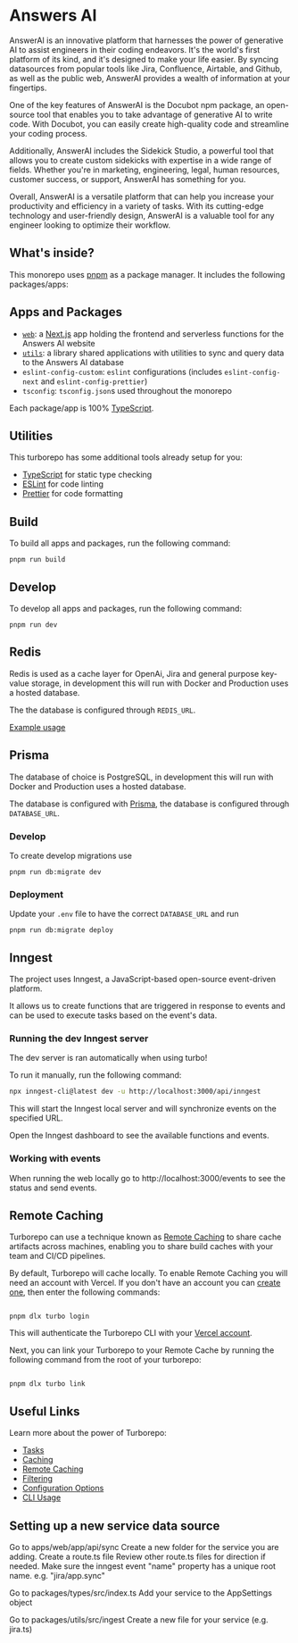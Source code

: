 # Answers AI

AnswerAI is an innovative platform that harnesses the power of generative AI to assist engineers in their coding endeavors. It's the world's first platform of its kind, and it's designed to make your life easier. By syncing datasources from popular tools like Jira, Confluence, Airtable, and Github, as well as the public web, AnswerAI provides a wealth of information at your fingertips.

One of the key features of AnswerAI is the Docubot npm package, an open-source tool that enables you to take advantage of generative AI to write code. With Docubot, you can easily create high-quality code and streamline your coding process.

Additionally, AnswerAI includes the Sidekick Studio, a powerful tool that allows you to create custom sidekicks with expertise in a wide range of fields. Whether you're in marketing, engineering, legal, human resources, customer success, or support, AnswerAI has something for you.

Overall, AnswerAI is a versatile platform that can help you increase your productivity and efficiency in a variety of tasks. With its cutting-edge technology and user-friendly design, AnswerAI is a valuable tool for any engineer looking to optimize their workflow.

## What's inside?

This monorepo uses [pnpm](https://pnpm.io) as a package manager. It includes the following packages/apps:

## Apps and Packages

- [`web`](./packages/web/README.md): a [Next.js](https://nextjs.org/) app holding the frontend and serverless functions for the Answers AI website
- [`utils`](./packages/utils/README.md): a library shared applications with utilities to sync and query data to the Answers AI database
- `eslint-config-custom`: `eslint` configurations (includes `eslint-config-next` and `eslint-config-prettier`)
- `tsconfig`: `tsconfig.json`s used throughout the monorepo

Each package/app is 100% [TypeScript](https://www.typescriptlang.org/).

## Utilities

This turborepo has some additional tools already setup for you:

- [TypeScript](https://www.typescriptlang.org/) for static type checking
- [ESLint](https://eslint.org/) for code linting
- [Prettier](https://prettier.io) for code formatting

## Build

To build all apps and packages, run the following command:

```
pnpm run build
```

## Develop

To develop all apps and packages, run the following command:

```
pnpm run dev
```

## Redis

Redis is used as a cache layer for OpenAi, Jira and general purpose key-value storage, in development this will run with Docker and Production uses a hosted database.

The the database is configured through `REDIS_URL`.

[Example usage](packages/utils/src/redisLoader.ts)

## Prisma

The database of choice is PostgreSQL, in development this will run with Docker and Production uses a hosted database.

The database is configured with [Prisma](https://www.prisma.io/), the database is configured through `DATABASE_URL`.

### Develop

To create develop migrations use

```
pnpm run db:migrate dev
```

### Deployment

Update your `.env` file to have the correct `DATABASE_URL` and run

```
pnpm run db:migrate deploy
```

## Inngest

The project uses Inngest, a JavaScript-based open-source event-driven platform.

It allows us to create functions that are triggered in response to events and can be used to execute tasks based on the event's data.

### Running the dev Inngest server

The dev server is ran automatically when using turbo!

To run it manually, run the following command:

```bash
npx inngest-cli@latest dev -u http://localhost:3000/api/inngest
```

This will start the Inngest local server and will synchronize events on the specified URL.

Open the Inngest dashboard to see the available functions and events.

### Working with events

When running the web locally go to http://localhost:3000/events to see the status and send events.

## Remote Caching

Turborepo can use a technique known as [Remote Caching](https://turbo.build/repo/docs/core-concepts/remote-caching) to share cache artifacts across machines, enabling you to share build caches with your team and CI/CD pipelines.

By default, Turborepo will cache locally. To enable Remote Caching you will need an account with Vercel. If you don't have an account you can [create one](https://vercel.com/signup), then enter the following commands:

```

pnpm dlx turbo login

```

This will authenticate the Turborepo CLI with your [Vercel account](https://vercel.com/docs/concepts/personal-accounts/overview).

Next, you can link your Turborepo to your Remote Cache by running the following command from the root of your turborepo:

```

pnpm dlx turbo link

```

## Useful Links

Learn more about the power of Turborepo:

- [Tasks](https://turbo.build/repo/docs/core-concepts/monorepos/running-tasks)
- [Caching](https://turbo.build/repo/docs/core-concepts/caching)
- [Remote Caching](https://turbo.build/repo/docs/core-concepts/remote-caching)
- [Filtering](https://turbo.build/repo/docs/core-concepts/monorepos/filtering)
- [Configuration Options](https://turbo.build/repo/docs/reference/configuration)
- [CLI Usage](https://turbo.build/repo/docs/reference/command-line-reference)

## Setting up a new service data source

Go to apps/web/app/api/sync
Create a new folder for the service you are adding.
Create a route.ts file
Review other route.ts files for direction if needed.
Make sure the inngest event "name" property has a unique root name. e.g. "jira/app.sync"

Go to packages/types/src/index.ts
Add your service to the AppSettings object

Go to packages/utils/src/ingest
Create a new file for your service (e.g. jira.ts)
